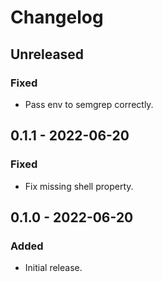 # Changelog

## Unreleased

### Fixed

- Pass env to semgrep correctly.

## 0.1.1 - 2022-06-20

### Fixed

- Fix missing shell property.

## 0.1.0 - 2022-06-20

### Added

- Initial release.
